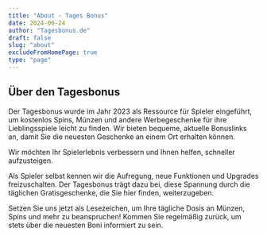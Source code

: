 ```yaml
---
title: "About - Tages Bonus"
date: 2024-06-24
author: "Tagesbonus.de"
draft: false
slug: "about"
excludeFromHomePage: true
type: "page"
---
```


## Über den Tagesbonus

Der Tagesbonus wurde im Jahr 2023 als Ressource für Spieler eingeführt, um kostenlos Spins, Münzen und andere Werbegeschenke für ihre Lieblingsspiele leicht zu finden. Wir bieten bequeme, aktuelle Bonuslinks an, damit Sie die neuesten Geschenke an einem Ort erhalten können.

Wir möchten Ihr Spielerlebnis verbessern und Ihnen helfen, schneller aufzusteigen.

Als Spieler selbst kennen wir die Aufregung, neue Funktionen und Upgrades freizuschalten. Der Tagesbonus trägt dazu bei, diese Spannung durch die täglichen Gratisgeschenke, die Sie hier finden, weiterzugeben.

Setzen Sie uns jetzt als Lesezeichen, um Ihre tägliche Dosis an Münzen, Spins und mehr zu beanspruchen! Kommen Sie regelmäßig zurück, um stets über die neuesten Boni informiert zu sein.